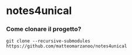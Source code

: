 # notes4unical

### Come clonare il progetto?
`git clone --recursive-submodules https://github.com/matteomarzanoo/notes4unical`
